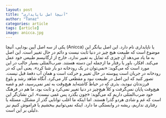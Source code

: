 ```yaml
---
layout: post
title: "آنیچا اصل ناپایداری"
author: "Tanaz"
categories: article
tags: [article]
image: anicca.jpg
---
```

یکی از سه اصل آیین بودایی، آنیچا (Anicca) یا ناپایداری نام دارد. این اصل بیانگر این موضوع است که طبیعت هیچ چیز در دنیا ثابت نیست و دائم در حال تغییر است. این اصل به ما یاد می‌دهد آن چیزی که تمایل به تغییر ندارد، خارج از ارگانیسم طبیعی خود عمل می‌کند. افکار، باور یا رفتار ما ازجمله این دسته هستند. ضرب‌المثلی بسیار جالب در این مورد است که می‌گوید: «نمی‌توان در یک رودخانه دو بار شنا کرد». یعنی آبی که در رودخانه در جریان است پیوسته در حال تغییر و حرکت است و همان آب دفعۀ قبل نیست.
تصور کنید که این اصل در طبیعت نبود و مقطعی کار می‌کرد. آنگاه شاهد رشد و بلوغ فرزندتان نبودید، بذری که در حیاط کاشته‌اید هیچ‌وقت به ثمر نمی‌رسید، غم و غصه هیچ‌وقت پایان نمی‌گرفت و کلاً هیچ‌چیز در دنیا تغییر نمی‌کرد و ثابت بود.
ما هم در فرهنگ خود ضرب‌المثلی داریم که می‌گوید: «چون بگذرد پس غمی نیست». این نشان‌گر این است که غم و شادی هردو گذرا هستند.
اما اینکه ما اغلب توانایی گذر از مشکل، مسئله یا رفتاری نداریم، ریشه در وابستگی ما دارد. اینکه نمی‌توانیم ببخشیم یا فراموش کنیم نیز دلیلی بر این است.

